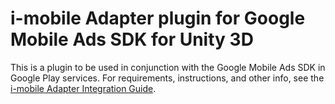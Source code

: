 # i-mobile Adapter plugin for Google Mobile Ads SDK for Unity 3D

This is a plugin to be used in conjunction with the Google Mobile Ads SDK in
Google Play services. For requirements, instructions, and other info, see the
[i-mobile Adapter Integration Guide](https://developers.google.com/admob/unity/mediation/imobile).
